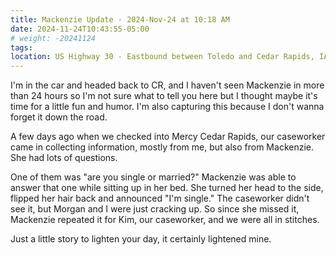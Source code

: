```yaml
---
title: Mackenzie Update - 2024-Nov-24 at 10:18 AM
date: 2024-11-24T10:43:55-05:00
# weight: -20241124
tags:
location: US Highway 30 - Eastbound between Toledo and Cedar Rapids, IA
---
```


I'm in the car and headed back to CR, and I haven't seen Mackenzie in more than 24 hours so I'm not sure what to tell you here but I thought maybe it's time for a little fun and humor. I'm also capturing this because I don't wanna forget it down the road.

A few days ago when we checked into Mercy Cedar Rapids, our caseworker came in collecting information, mostly from me, but also from Mackenzie. She had lots of questions.

One of them was "are you single or married?" Mackenzie was able to answer that one while sitting up in her bed. She turned her head to the side, flipped her hair back and announced "I'm single." The caseworker didn't see it, but Morgan and I were just cracking up. So since she missed it, Mackenzie repeated it for Kim, our caseworker, and we were all in stitches.

Just a little story to lighten your day, it certainly lightened mine.

